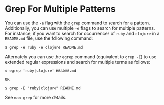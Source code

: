 # Grep For Multiple Patterns

You can use the `-e` flag with the `grep` command to search for a pattern.
Additionally, you can use multiple `-e` flags to search for multiple
patterns. For instance, if you want to search for occurrences of `ruby` and
`clojure` in a `README.md` file, use the following command:

```
$ grep -e ruby -e clojure README.md
```

Alternately you can use the `egrep` command (equivalent to `grep -E`) to 
use extended regular expressions and search for multiple terms as follows:

```
$ egrep "ruby|clojure" README.md 

OR

$ grep -E "ruby|clojure" README.md 
```

See `man grep` for more details.
